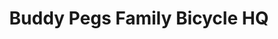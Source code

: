 ---
title: "Buddy Pegs Family Bicycle HQ"
url: /bentonville/buddy-pegs-family-bicycle-hq/
shop: Fahrrad
---
